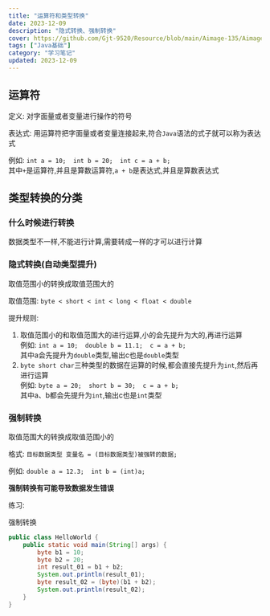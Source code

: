 ```yaml
---
title: "运算符和类型转换"
date: 2023-12-09
description: "隐式转换、强制转换"
cover: https://github.com/Gjt-9520/Resource/blob/main/Aimage-135/Aimage62.jpg?raw=true
tags: ["Java基础"]
category: "学习笔记"
updated: 2023-12-09
---
```


## 运算符

定义: 对字面量或者变量进行操作的符号  

表达式: 用运算符把字面量或者变量连接起来,符合`Java`语法的式子就可以称为表达式    

例如: `int a = 10;  int b = 20;  int c = a + b; `    
其中`+`是运算符,并且是算数运算符,`a + b`是表达式,并且是算数表达式    

## 类型转换的分类

### 什么时候进行转换

数据类型不一样,不能进行计算,需要转成一样的才可以进行计算   

### 隐式转换(自动类型提升)

取值范围小的转换成取值范围大的   

取值范围: `byte < short < int < long < float < double`    

提升规则:   
1. 取值范围小的和取值范围大的进行运算,小的会先提升为大的,再进行运算   
例如: `int a = 10;  double b = 11.1;  c = a + b; `   
其中a会先提升为`double`类型,输出c也是`double`类型    
2. `byte short char`三种类型的数据在运算的时候,都会直接先提升为`int`,然后再进行运算    
例如: `byte a = 20;  short b = 30;  c = a + b; `    
其中a、b都会先提升为`int`,输出c也是`int`类型    
  
### 强制转换

取值范围大的转换成取值范围小的   

格式: `目标数据类型 变量名 = (目标数据类型)被强转的数据; `    
 
例如: `double a = 12.3;  int b = (int)a; `   

**强制转换有可能导致数据发生错误**   
  
练习: 

强制转换

```java
public class HelloWorld {
    public static void main(String[] args) {
        byte b1 = 10; 
        byte b2 = 20; 
        int result_01 = b1 + b2; 
        System.out.println(result_01); 
        byte result_02 = (byte)(b1 + b2); 
        System.out.println(result_02); 
    }
}
```